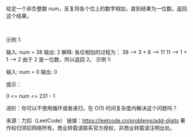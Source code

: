 给定一个非负整数 num，反复将各个位上的数字相加，直到结果为一位数。返回这个结果。

 

示例 1:

输入: num = 38
输出: 2 
解释: 各位相加的过程为：
38 --> 3 + 8 --> 11
11 --> 1 + 1 --> 2
由于 2 是一位数，所以返回 2。
示例 1:

输入: num = 0
输出: 0
 

提示：

0 <= num <= 231 - 1
 

进阶：你可以不使用循环或者递归，在 O(1) 时间复杂度内解决这个问题吗？

来源：力扣（LeetCode）
链接：https://leetcode.cn/problems/add-digits
著作权归领扣网络所有。商业转载请联系官方授权，非商业转载请注明出处。